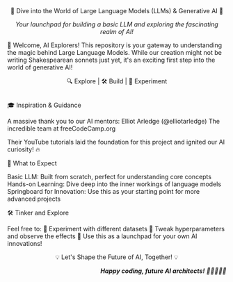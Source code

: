 <div align="center">
🚀 Dive into the World of Large Language Models (LLMs) & Generative AI 🧠
</div>
<p align="center">
  <em>Your launchpad for building a basic LLM and exploring the fascinating realm of AI!</em>
</p>

🌟 Welcome, AI Explorers!
This repository is your gateway to understanding the magic behind Large Language Models. While our creation might not be writing Shakespearean sonnets just yet, it's an exciting first step into the world of generative AI!
<div align="center">
🔍 Explore | 🛠️ Build | 🧪 Experiment
</div>
<br>

🎓 Inspiration & Guidance

A massive thank you to our AI mentors:
Elliot Arledge (@elliotarledge)
The incredible team at freeCodeCamp.org

Their YouTube tutorials laid the foundation for this project and ignited our AI curiosity! 🔥


🤖 What to Expect

Basic LLM: Built from scratch, perfect for understanding core concepts
Hands-on Learning: Dive deep into the inner workings of language models
Springboard for Innovation: Use this as your starting point for more advanced projects


🛠️ Tinker and Explore

Feel free to:
🧪 Experiment with different datasets
🔧 Tweak hyperparameters and observe the effects
🚀 Use this as a launchpad for your own AI innovations!

<div align="center">
💡 Let's Shape the Future of AI, Together! 💡
</div>
<p align="right">
  <em><strong>Happy coding, future AI architects!</strong> 🌈👩‍💻👨‍💻</em>
</p>
